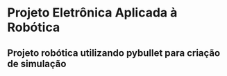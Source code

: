 # Projeto Eletrônica Aplicada à Robótica
## Projeto robótica utilizando pybullet para criação de simulação
